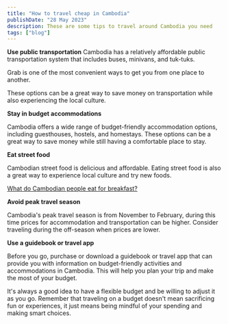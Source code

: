 ```yaml
---
title: "How to travel cheap in Cambodia"
publishDate: "28 May 2023"
description: These are some tips to travel around Cambodia you need
tags: ["blog"]
---
```


**Use public transportation** Cambodia has a relatively affordable public transportation system that includes buses, minivans, and tuk-tuks.

Grab is one of the most convenient ways to get you from one place to another.

These options can be a great way to save money on transportation while also experiencing the local culture.

**Stay in budget accommodations**

Cambodia offers a wide range of budget-friendly accommodation options, including guesthouses, hostels, and homestays. These options can be a great way to save money while still having a comfortable place to stay.

**Eat street food**

Cambodian street food is delicious and affordable. Eating street food is also a great way to experience local culture and try new foods.

[What do Cambodian people eat for breakfast?](https://cambopedia.com/breakfast-in-cambodia/)

**Avoid peak travel season**

Cambodia's peak travel season is from November to February, during this time prices for accommodation and transportation can be higher. Consider traveling during the off-season when prices are lower.

**Use a guidebook or travel app**

Before you go, purchase or download a guidebook or travel app that can provide you with information on budget-friendly activities and accommodations in Cambodia. This will help you plan your trip and make the most of your budget.

It's always a good idea to have a flexible budget and be willing to adjust it as you go. Remember that traveling on a budget doesn't mean sacrificing fun or experiences, it just means being mindful of your spending and making smart choices.
